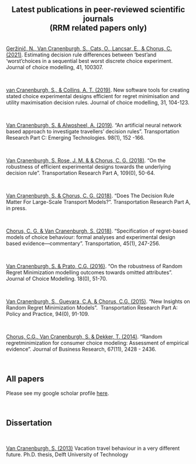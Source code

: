 <section id="comp-la7woksk" class="Oqnisf comp-la7woksk wixui-section" tabindex="-1">
<div class="" data-mesh-id="comp-la7wokskinlineContent" data-testid="inline-content">
<div data-mesh-id="comp-la7wokskinlineContent-gridContainer" data-testid="mesh-container-content">
<div id="i208akfl_0" class="KcpHeO tz5f0K i208akfl_0 wixui-rich-text" data-testid="richTextElement">
<h2 class="font_2 wixui-rich-text__text" style="text-align: center;">Latest publications in peer-reviewed scientific journals<br />(RRM related papers only)</h2>
</div>
</div>
</div>
</section>
<section id="comp-la7woksl" class="Oqnisf comp-la7woksl wixui-section" tabindex="-1">
<div id="bgLayers_comp-la7woksl" class="MW5IWV" data-hook="bgLayers">
<div class="VgO9Yg">&nbsp;</div>
<div id="bgMedia_comp-la7woksl" class="VgO9Yg"><span class="wixui-rich-text__text"><a class="wixui-rich-text__text" href="https://doi.org/10.1016/j.jocm.2021.100307" target="_blank" rel="noreferrer noopener">Geržinič, N., Van Cranenburgh, S., Cats, O., Lancsar, E., &amp; Chorus, C. (2021)</a></span>.&nbsp;<span class="wixui-rich-text__text">Estimating decision rule differences between &lsquo;best&rsquo;and &lsquo;worst&rsquo;choices in a sequential best worst discrete choice experiment</span>. Journal of choice modelling, 41, 100307.</div>
</div>
<div class="" data-mesh-id="comp-la7wokslinlineContent" data-testid="inline-content">
<div data-mesh-id="comp-la7wokslinlineContent-gridContainer" data-testid="mesh-container-content">
<div id="comp-jfc5xant" class="KcpHeO tz5f0K comp-jfc5xant wixui-rich-text" data-testid="richTextElement">
<p class="font_8 wixui-rich-text__text"><span class="wixGuard wixui-rich-text__text">​</span></p>
<p class="font_8 wixui-rich-text__text"><span class="wixui-rich-text__text"><a class="wixui-rich-text__text" href="https://doi.org/10.1016/j.jocm.2019.04.002" target="_blank" rel="noreferrer noopener">van Cranenburgh, S., &amp; Collins, A. T. (2019)</a></span>.&nbsp;<span class="wixui-rich-text__text">New software tools for creating stated choice experimental designs efficient for regret minimisation and utility maximisation decision rules</span>. Journal of choice modelling, 31, 104-123.</p>
<p class="font_8 wixui-rich-text__text"><span class="wixGuard wixui-rich-text__text">​</span></p>
<p class="font_8 wixui-rich-text__text"><span class="wixui-rich-text__text"><a class="wixui-rich-text__text" href="https://authors.elsevier.com/a/1Y9wI,M0mR9QhE" target="_blank" rel="noreferrer noopener">Van Cranenburgh, S. &amp; Alwosheel, A. (2019)</a>. &ldquo;An artificial neural network based approach to investigate travellers&rsquo; decision rules&rdquo;. Transportation Research Part C: Emerging Technologies. 98(1), 152 -166.</span></p>
<p class="font_8 wixui-rich-text__text"><span class="wixui-rich-text__text"><span class="wixGuard wixui-rich-text__text">​</span></span></p>
<p class="font_8 wixui-rich-text__text"><span class="wixui-rich-text__text"><a class="wixui-rich-text__text" href="https://www.sciencedirect.com/science/article/pii/S096585641730304X" target="_blank" rel="noreferrer noopener">Van Cranenburgh, S. Rose, J. M. &amp; &amp; Chorus, C. G. (2018)</a>. &ldquo;On the robustness of efficient experimental designs towards the underlying decision rule&rdquo;. Transportation Research Part A, 109(0), 50-64.</span></p>
<p class="font_8 wixui-rich-text__text"><span class="wixGuard wixui-rich-text__text">​</span></p>
<p class="font_8 wixui-rich-text__text"><span class="wixui-rich-text__text"><a class="wixui-rich-text__text" href="https://www.sciencedirect.com/science/article/pii/S0965856417309199" target="_blank" rel="noreferrer noopener">Van Cranenburgh, S. &amp; Chorus, C. G. (2018)</a>. &ldquo;Does The Decision Rule Matter For Large-Scale Transport Models?&rdquo;. Transportation Research Part A, in press.</span></p>
<p class="font_8 wixui-rich-text__text"><span class="wixGuard wixui-rich-text__text">​</span></p>
<p class="font_8 wixui-rich-text__text"><span class="wixui-rich-text__text"><a class="wixui-rich-text__text" href="https://link.springer.com/article/10.1007/s11116-016-9739-x" target="_blank" rel="noreferrer noopener">Chorus, C. G. &amp; Van Cranenburgh, S. (2018)</a>. &ldquo;Specification of regret-based models of choice behaviour: formal analyses and experimental design based evidence&mdash;commentary&rdquo;. Transportation, 45(1), 247-256.</span></p>
<p class="font_8 wixui-rich-text__text"><span class="wixGuard wixui-rich-text__text">​</span></p>
<p class="font_8 wixui-rich-text__text"><span class="wixui-rich-text__text"><a class="wixui-rich-text__text" href="https://www.sciencedirect.com/science/article/pii/S1755534515300294" target="_blank" rel="noreferrer noopener">Van Cranenburgh, S. &amp; Prato, C.G. (2016)</a></span>. &ldquo;<span class="wixui-rich-text__text">On the robustness of Random Regret Minimization modelling outcomes towards omitted attributes</span>&rdquo;.&nbsp; Journal of Choice Modelling. 18(0), 51-70.</p>
<p class="font_8 wixui-rich-text__text"><span class="wixGuard wixui-rich-text__text">​</span></p>
<p class="font_8 wixui-rich-text__text"><span class="wixui-rich-text__text"><a class="wixui-rich-text__text" href="https://www.sciencedirect.com/science/article/pii/S0965856415000166" target="_blank" rel="noreferrer noopener">Van Cranenburgh, S., Guevara, C.A. &amp; Chorus, C.G. (2015)</a></span>. &ldquo;<span class="wixui-rich-text__text">New Insights on Random Regret Minimization Models</span>&rdquo;. &nbsp;Transportation Research Part A: Policy and Practice, 94(0), 91-109.</p>
<p class="font_8 wixui-rich-text__text"><span class="wixGuard wixui-rich-text__text">​</span></p>
<p class="font_8 wixui-rich-text__text"><span class="wixui-rich-text__text"><a class="wixui-rich-text__text" href="https://www.sciencedirect.com/science/article/pii/S014829631400085X" target="_blank" rel="noreferrer noopener">Chorus, C.G., Van Cranenburgh, S. &amp; Dekker, T. (2014)</a></span>. &ldquo;<span class="wixui-rich-text__text">Random regretminimization for consumer choice modeling: Assessment of empirical evidence</span>&rdquo;. Journal of Business Research, 67(11), 2428 - 2436.</p>
<p class="font_8 wixui-rich-text__text"><span class="wixGuard wixui-rich-text__text">​</span></p>
<h2 class="font_8 wixui-rich-text__text">All papers</h2>
<p class="font_8 wixui-rich-text__text"><span class="wixui-rich-text__text">Please see my google scholar profile&nbsp;<a class="wixui-rich-text__text" href="https://scholar.google.nl/citations?user=-FNYwWYAAAAJ&amp;hl=en" target="_blank" rel="noreferrer noopener">here</a>.</span></p>
<p class="font_8 wixui-rich-text__text">&nbsp;</p>
<h2 class="font_2 wixui-rich-text__text">Dissertation</h2>
<p class="font_8 wixui-rich-text__text">&nbsp;</p>
<p class="font_8 wixui-rich-text__text"><span class="wixui-rich-text__text"><a class="wixui-rich-text__text" href="https://repository.tudelft.nl/islandora/object/uuid:19b6ee42-b85f-4fb1-b666-4a380151639a" target="_blank" rel="noreferrer noopener">Van Cranenburgh, S. (2013)</a></span>&nbsp;Vacation travel behaviour in a very different future. Ph.D. thesis, Delft University of Technology</p>
</div>
</div>
</div>
</section>